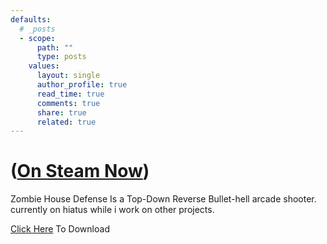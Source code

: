 ```yaml
---
defaults:
  # _posts
  - scope:
      path: ""
      type: posts
    values:
      layout: single
      author_profile: true
      read_time: true
      comments: true
      share: true
      related: true
---
```

# ([On Steam Now](https://store.steampowered.com/app/2941810/Zombie_House_Defense/))

Zombie House Defense Is a Top-Down Reverse Bullet-hell arcade shooter. currently on hiatus while i work on other projects.

<a href="https://adambougher.itch.io/zombie-house-defence" target="_blank" rel="noopener noreferrer">Click Here</a> To Download